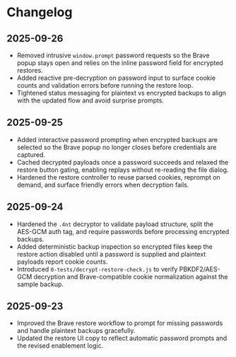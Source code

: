 # Changelog

## 2025-09-26
- Removed intrusive `window.prompt` password requests so the Brave popup stays open and relies on the inline password field for encrypted restores.
- Added reactive pre-decryption on password input to surface cookie counts and validation errors before running the restore loop.
- Tightened status messaging for plaintext vs encrypted backups to align with the updated flow and avoid surprise prompts.

## 2025-09-25
- Added interactive password prompting when encrypted backups are selected so the Brave popup no longer closes before credentials are captured.
- Cached decrypted payloads once a password succeeds and relaxed the restore button gating, enabling replays without re-reading the file dialog.
- Hardened the restore controller to reuse parsed cookies, reprompt on demand, and surface friendly errors when decryption fails.

## 2025-09-24
- Hardened the `.4nt` decryptor to validate payload structure, split the AES-GCM auth tag, and require passwords before processing encrypted backups.
- Added deterministic backup inspection so encrypted files keep the restore action disabled until a password is supplied and plaintext payloads report cookie counts.
- Introduced `0-tests/decrypt-restore-check.js` to verify PBKDF2/AES-GCM decryption and Brave-compatible cookie normalization against the sample backup.

## 2025-09-23
- Improved the Brave restore workflow to prompt for missing passwords and handle plaintext backups gracefully.
- Updated the restore UI copy to reflect automatic password prompts and the revised enablement logic.

